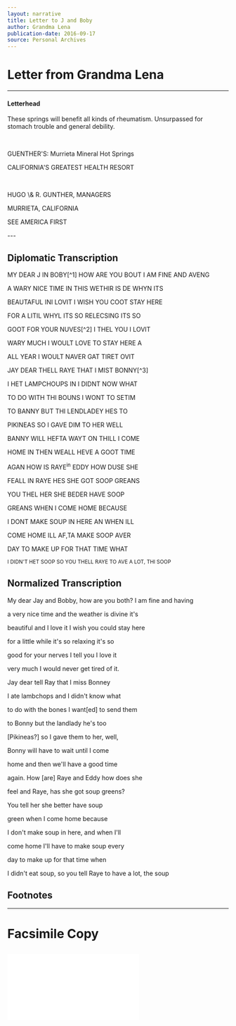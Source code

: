 ```yaml
---
layout: narrative
title: Letter to J and Boby
author: Grandma Lena
publication-date: 2016-09-17
source: Personal Archives
---
```

# Letter from Grandma Lena
---
#### Letterhead

<p class="smaller">These springs will benefit all kinds of rheumatism. Unsurpassed for stomach trouble and general debility.</p>
<br>
<p class="centered">GUENTHER'S: Murrieta Mineral Hot Springs</p>

<p class="smaller">CALIFORNIA'S GREATEST HEALTH RESORT</p>
<br>

<p class="smaller">HUGO \& R. GUNTHER, MANAGERS</p>

<p class="smaller">MURRIETA, CALIFORNIA</p>

<p class="smaller">SEE AMERICA FIRST</p>
---

## Diplomatic Transcription
<p class="body"> MY DEAR J IN BOBY[^1] HOW ARE YOU BOUT I AM FINE AND AVENG 

A WARY NICE TIME IN THIS WETHIR IS DE WHYN ITS 

BEAUTAFUL INI LOVIT I WISH YOU COOT STAY HERE 

FOR A LITIL WHYL ITS SO RELECSING ITS SO 

GOOT FOR YOUR NUVES[^2] I THEL YOU I LOVIT 

WARY MUCH I WOULT LOVE TO STAY HERE A 

ALL YEAR I WOULT NAVER GAT TIRET OVIT 

JAY DEAR THELL RAYE THAT I MIST BONNY[^3] 

I HET LAMPCHOUPS IN I DIDNT NOW WHAT 

TO DO WITH THI BOUNS I WONT TO SETIM 

TO BANNY BUT THI LENDLADEY HES TO 

PIKINEAS SO I GAVE DIM TO HER WELL 

BANNY WILL HEFTA WAYT ON THILL I COME 

HOME IN THEN WEALL HEVE A GOOT TIME 

AGAN HOW IS RAYE<sup>in</sup> EDDY HOW DUSE SHE 

FEALL IN RAYE HES SHE GOT SOOP GREANS 

YOU THEL HER SHE BEDER HAVE SOOP 

GREANS WHEN I COME HOME BECAUSE 

I DONT MAKE SOUP IN HERE AN WHEN ILL 

COME HOME ILL AF,TA MAKE SOOP AVER 

DAY TO MAKE UP FOR THAT TIME WHAT 

<sub>I DIDN'T HET SOOP SO YOU THELL RAYE TO AVE A LOT, THI SOOP </sub>

## Normalized Transcription
My dear Jay and Bobby, how are you both? I am fine and having

a very nice time and the weather is divine it's

beautiful and I love it I wish you could stay here

for a little while it's so relaxing it's so

good for your nerves I tell you I love it

very much I would never get tired of it.

Jay dear tell Ray that I miss Bonney

I ate lambchops and I didn't know what

to do with the bones I want\[ed\] to send them

to Bonny but the landlady he's too

\[Pikineas?\] so I gave them to her, well,

Bonny will have to wait until I come

home and then we'll have a good time 

again. How \[are\] Raye and Eddy how does she

feel and Raye, has she got soup greens?

You tell her she better have soup

green when I come home because

I don't make soup in here, and when I'll

come home I'll have to make soup every

day to make up for that time when

I didn't eat soup, so you tell Raye to have a lot, the soup

## Footnotes
[^1]: Jay Rivken was Lena's daughter; Bob Rivken was her husband. They lived in California. 
[^2] good for your nerves. Lena emigrated from Russia in 1903, and her first language was Yiddish. Uncle Bob taught her to read and write English in the late 1930s.
[^3] Bonny was a dog.

---
# Facsimile Copy
![Photocopy of original letter](/MyDearJ-1.pdf "Photocopy of original letter.")
---
